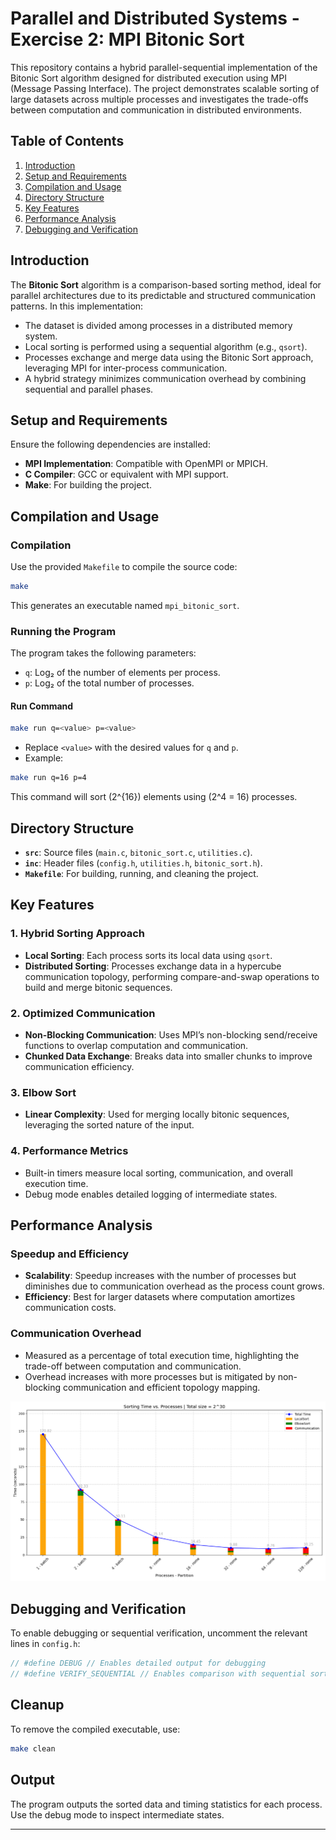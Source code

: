 # Parallel and Distributed Systems - Exercise 2: MPI Bitonic Sort

This repository contains a hybrid parallel-sequential implementation of the Bitonic Sort algorithm designed for distributed execution using MPI (Message Passing Interface). The project demonstrates scalable sorting of large datasets across multiple processes and investigates the trade-offs between computation and communication in distributed environments.

## Table of Contents
1. [Introduction](#introduction)
2. [Setup and Requirements](#setup-and-requirements)
3. [Compilation and Usage](#compilation-and-usage)
4. [Directory Structure](#directory-structure)
5. [Key Features](#key-features)
5. [Performance Analysis](#performance-analysis)
7. [Debugging and Verification](#debugging-and-verification)

## Introduction

The **Bitonic Sort** algorithm is a comparison-based sorting method, ideal for parallel architectures due to its predictable and structured communication patterns. In this implementation:

- The dataset is divided among processes in a distributed memory system.
- Local sorting is performed using a sequential algorithm (e.g., `qsort`).
- Processes exchange and merge data using the Bitonic Sort approach, leveraging MPI for inter-process communication.
- A hybrid strategy minimizes communication overhead by combining sequential and parallel phases.

## Setup and Requirements

Ensure the following dependencies are installed:

- **MPI Implementation**: Compatible with OpenMPI or MPICH.
- **C Compiler**: GCC or equivalent with MPI support.
- **Make**: For building the project.

## Compilation and Usage

### Compilation

Use the provided `Makefile` to compile the source code:

```bash
make
```

This generates an executable named `mpi_bitonic_sort`.

### Running the Program

The program takes the following parameters:

- `q`: Log₂ of the number of elements per process.
- `p`: Log₂ of the total number of processes.

#### Run Command

```bash
make run q=<value> p=<value>
```

- Replace `<value>` with the desired values for `q` and `p`.
- Example:

```bash
make run q=16 p=4
```

This command will sort \(2^{16}\) elements using \(2^4 = 16\) processes.

## Directory Structure

- **`src`**: Source files (`main.c`, `bitonic_sort.c`, `utilities.c`).
- **`inc`**: Header files (`config.h`, `utilities.h`, `bitonic_sort.h`).
- **`Makefile`**: For building, running, and cleaning the project.

## Key Features

### 1. Hybrid Sorting Approach
- **Local Sorting**: Each process sorts its local data using `qsort`.
- **Distributed Sorting**: Processes exchange data in a hypercube communication topology, performing compare-and-swap operations to build and merge bitonic sequences.

### 2. Optimized Communication
- **Non-Blocking Communication**: Uses MPI’s non-blocking send/receive functions to overlap computation and communication.
- **Chunked Data Exchange**: Breaks data into smaller chunks to improve communication efficiency.

### 3. Elbow Sort
- **Linear Complexity**: Used for merging locally bitonic sequences, leveraging the sorted nature of the input.

### 4. Performance Metrics
- Built-in timers measure local sorting, communication, and overall execution time.
- Debug mode enables detailed logging of intermediate states.

## Performance Analysis

### Speedup and Efficiency
- **Scalability**: Speedup increases with the number of processes but diminishes due to communication overhead as the process count grows.
- **Efficiency**: Best for larger datasets where computation amortizes communication costs.

### Communication Overhead
- Measured as a percentage of total execution time, highlighting the trade-off between computation and communication.
- Overhead increases with more processes but is mitigated by non-blocking communication and efficient topology mapping.

![Sorting Time vs. Processes](./plot/breakdown_results.png)

## Debugging and Verification

To enable debugging or sequential verification, uncomment the relevant lines in `config.h`:

```c
// #define DEBUG // Enables detailed output for debugging
// #define VERIFY_SEQUENTIAL // Enables comparison with sequential sorting
```

## Cleanup

To remove the compiled executable, use:

```bash
make clean
```

## Output

The program outputs the sorted data and timing statistics for each process. Use the debug mode to inspect intermediate states.

---
